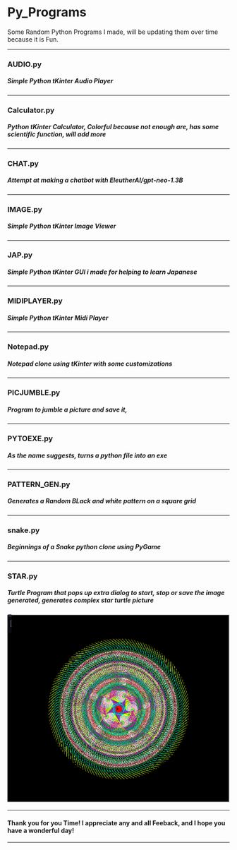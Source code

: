 # Py_Programs
Some Random Python Programs I made, will be updating them over time because it is Fun.
___
### AUDIO.py
##### Simple Python tKinter Audio Player
___
### Calculator.py
##### Python tKinter Calculator, Colorful because not enough are, has some scientific function, will add more
___
### CHAT.py
##### Attempt at making a chatbot with EleutherAI/gpt-neo-1.3B
___
### IMAGE.py
##### Simple Python tKinter Image Viewer
___
### JAP.py
##### Simple Python tKinter GUI i made for helping to learn Japanese
___
### MIDIPLAYER.py
##### Simple Python tKinter Midi Player
___
### Notepad.py
##### Notepad clone using tKinter with some customizations
___
### PICJUMBLE.py
##### Program to jumble a picture and save it,
___
### PYTOEXE.py
##### As the name suggests, turns a python file into an exe
___
### PATTERN_GEN.py
##### Generates a Random BLack and white pattern on a square grid
___
### snake.py
##### Beginnings of a Snake python clone using PyGame
___
### STAR.py
##### Turtle Program that pops up extra dialog to start, stop or save the image generated, generates complex star turtle picture
![alt text](https://github.com/AK1R4S4T0H/Py_Programs/blob/main/Py_Programs/STAR.png?raw=true)
___
#### Thank you for you Time! I appreciate any and all Feeback, and I hope you have a wonderful day!
___
